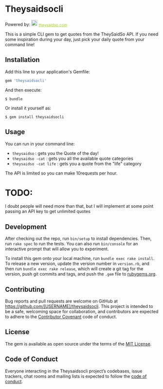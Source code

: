 # Theysaidsocli

Powered by:
<span style="z-index:50;font-size:0.9em;"><img src="https://theysaidso.com/branding/theysaidso.png" height="20" width="20" alt="theysaidso.com"/><a href="https://theysaidso.com" title="Powered by quotes from theysaidso.com" style="color: #9fcc25; margin-left: 4px; vertical-align: middle;">theysaidso.com</a></span>


This is a simple CLI gem to get quotes from the TheySaidSo API.
If you need some inspiration during your day, just pick your daily quote from your command line!

## Installation

Add this line to your application's Gemfile:

```ruby
gem 'theysaidsocli'
```

And then execute:

    $ bundle

Or install it yourself as:

    $ gem install theysaidsocli

## Usage

You can run in your command line:

- `theysaidso` : gets you the Quote of the day!
- `theysaidso -cat` : gets you all the available quote categories
- `theysaidso -cat life` : gets you a quote from the "life" category

The API is limited so you can make 10requests per hour.

# TODO:
I doubt people will need more than that, but I will implement at some point passing an API key to get unlimited quotes

## Development

After checking out the repo, run `bin/setup` to install dependencies. Then, run `rake spec` to run the tests. You can also run `bin/console` for an interactive prompt that will allow you to experiment.

To install this gem onto your local machine, run `bundle exec rake install`. To release a new version, update the version number in `version.rb`, and then run `bundle exec rake release`, which will create a git tag for the version, push git commits and tags, and push the `.gem` file to [rubygems.org](https://rubygems.org).

## Contributing

Bug reports and pull requests are welcome on GitHub at https://github.com/[USERNAME]/theysaidsocli. This project is intended to be a safe, welcoming space for collaboration, and contributors are expected to adhere to the [Contributor Covenant](http://contributor-covenant.org) code of conduct.

## License

The gem is available as open source under the terms of the [MIT License](https://opensource.org/licenses/MIT).

## Code of Conduct

Everyone interacting in the Theysaidsocli project’s codebases, issue trackers, chat rooms and mailing lists is expected to follow the [code of conduct](https://github.com/[USERNAME]/theysaidsocli/blob/master/CODE_OF_CONDUCT.md).



